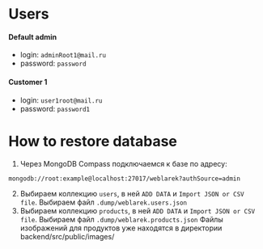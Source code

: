 # Users

#### Default admin

- login: `adminRoot1@mail.ru`
- password: `password`

#### Customer 1

- login: `user1root@mail.ru`
- password: `password1`

# How to restore database

1. Через MongoDB Compass подключаемся к базе по адресу:

```
mongodb://root:example@localhost:27017/weblarek?authSource=admin
```

2. Выбираем коллекцию `users`, в ней `ADD DATA` и `Import JSON or CSV file`. Выбираем файл `.dump/weblarek.users.json`
3. Выбираем коллекцию `products`, в ней `ADD DATA` и `Import JSON or CSV file`. Выбираем файл `.dump/weblarek.products.json`
   Файлы изображений для продуктов уже находятся в директории backend/src/public/images/
